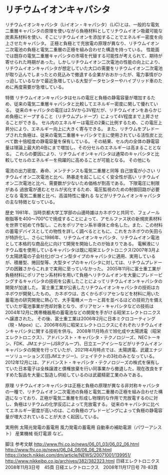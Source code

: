 # リチウムイオンキャパシタ

リチウムイオンキャパシタ（Liイオン・キャパシタ）（LiC)とは、一般的な電気二重層キャパシタの原理を使いながら負極材料としてリチウムイオン吸蔵可能な炭素系材料を使い、そこにリチウムイオンを添加することでエネルギー密度を向上させたキャパシタ。
正極と負極とで充放電の原理が異なり、リチウムイオン二次電池の負極と電気二重層の正極を組み合わせた構造を持っている。
性能面では既存の電気二重層キャパシタの市場を代替する可能性が考えられて、期待が寄せられた時期があった。しかしリチウムイオン二次電池の性能の向上により、リチウムイオンキャパシタが想定していた大口の需要をリチウムイオン二次電池が取り込んでしまったとの見込みで撤退する企業がおおかったが、電力事情がひっ迫しているなかで最近急増している大型データセンターやハイブリッド車のために再度需要が急増している。

特徴
リチウムイオンキャパシタはセルの電圧と負極の静電容量が増加するため、従来の電気二重層キャパシタと比較してエネルギー密度に関して優れている。
従来のキャパシタの電圧は2.5Vから3V程だが、リチウムイオンをあらかじめ負極にドープすること（リチウムプレドープ）によって4V程度まで上昇させることができる。
セル内のエネルギーは電圧の2乗に比例するため、この電圧上昇分により、エネルギー向上に大きく寄与できる。
また、リチウムをプレドープされた負極は、従来の電気二重層キャパシタで主に使用されている活性炭と比べて数十倍程度の静電容量を保有している。
その結果、セル内の全体の静電容量は理論上最大約4倍にまで増加し、その分セルのエネルギーは高まることとなる。
これらの要因により、リチウムイオンキャパシタは通常のキャパシタと比較してセルのエネルギーを飛躍的に高めることが可能となる。
その他にも

電流の出力密度、寿命、メンテナンスも電気二重層と同等
自己放電が小さい
リチウムイオン二次電池と比べ、熱暴走を起こしにくく安全性が高い
リチウムイオン二次電池と比べ、需要数が少ないため価格が割高である。
下限電圧に制限がある
過放電が進むとセルが劣化するため、電圧監視のための制御回路が必要となる
電気二重層と比べ、高温特性に優れる
などがリチウムイオンキャパシタの主な特徴となっている。

歴史
1981年、当時京都大学工学部の山邊時雄はカネボウと共同で、フェノール樹脂等を400〜700℃で焼成することによって、アモルファス状の新規炭素材料を世界で初めて作製し、これをポリアセン系半導体と命名した。また、この材料の蓄電デバイスとしての物性を詳しく調べるとともに、これをカネボウの矢田らが特許化し、さらに1986年、リチウムイオンキャパシタ、リチウムイオン電池として本格的な商品化に向けて開発を開始したのが始まりである。
電解液にリチウム塩を使用しているキャパシタは既に昭栄エレクトロニクス(2007年3月より太陽誘電の子会社化)がコイン型タイプのキャパシタに適用、実用しているが、積層型、捲回型等、大型タイプのキャパシタに対しては、リチウムプレドープの困難さからこれまで実用に至っていなかった。
2005年11月に富士重工業が負極材料にポリアセン系材料を用いて負極へリチウムイオンを大量にプレドーピングするキャパシタの技術を公表したことによってリチウムイオンキャパシタの開発が加速した。
富士重工業が公表したリチウムイオンキャパシタの技術はカネボウが開発したもの。
カネボウは、古くからポリアセンなどを材料に用いた蓄電池の研究開発に熱心で、大手電機メーカーと肩を並べるほどの技術力を備えていたが電池事業が売却対象となり、ポリアセン・キャパシタなどの技術は2004年12月に携帯機器用の蓄電池などの開発を手がける昭栄エレクトロニクスへ譲渡された。
その後、富士重工業は2006年2月に日本ミクロコーティング（現・Mipox）に、2006年6月に昭栄エレクトロニクスにそれぞれリチウムイオンキャパシタに関する技術を供与。
2008年11月時点で旭化成や太陽誘電（昭栄エレクトロニクス）、アドバンスト・キャパシタ・テクノロジーズ、NECトーキン、FDK、JMエナジー(JSRグループ)、日立エーアイシーなどがリチウムイオンキャパシタの開発を行っていたが、2021年4月時点では、太陽誘電、武蔵エナジーソリューションズ(旧JMエナジー)、ジェイテクトの3社のみとなっている。
2012年12月には、アドバンスト・キャパシタ・テクノロジーズの株式を保有していた日本電子は全株譲渡と債権放棄を行い同事業から撤退した。現在改良をすすめた製品を大量に製造し供給しているのは武蔵精密工業のみである。

原理
リチウムイオンキャパシタは正極と負極の原理が異なる非対称キャパシタの一種で、リチウムイオン二次電池の負極と電気二重層の正極を組み合わせた構造になっており、正極が電気二重層を形成し物理的な作用で充放電するのに対し、負極はリチウムの化学反応によって充放電する。
従来のキャパシタに比べてエネルギー密度が高いのは、この負極のプレドーピングによって負極の静電容量が増大されていることが大きく起因している。

実用例
太陽光発電の蓄電用
風力発電の蓄電用
自動車の補助電源（パワーアシスト）
産業機械
街灯電源
など。

脚注
参考文献
http://www.fhi.co.jp/news/06_01_03/06_02_06.html
http://www.fhi.co.jp/news/06_04_06/06_06_28.html
https://xtech.nikkei.com/dm/article/NEWS/20071001/139951/
http://www.nikkeibp.co.jp/archives/382/382323.html
日経エレクトロニクス　2008年11月3日号　45頁
日経エレクトロニクス　2008年11月17日号 78-83頁
